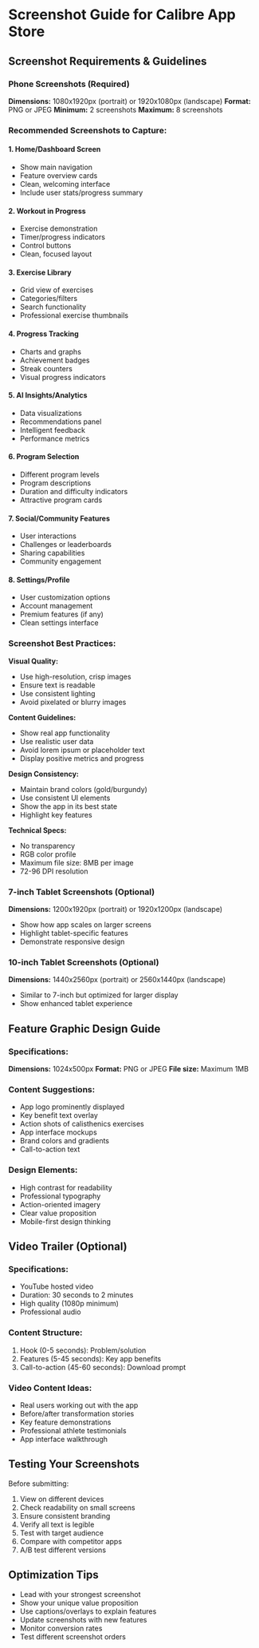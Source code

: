 
# Screenshot Guide for Calibre App Store

## Screenshot Requirements & Guidelines

### Phone Screenshots (Required)
**Dimensions:** 1080x1920px (portrait) or 1920x1080px (landscape)
**Format:** PNG or JPEG
**Minimum:** 2 screenshots
**Maximum:** 8 screenshots

### Recommended Screenshots to Capture:

#### 1. Home/Dashboard Screen
- Show main navigation
- Feature overview cards
- Clean, welcoming interface
- Include user stats/progress summary

#### 2. Workout in Progress
- Exercise demonstration
- Timer/progress indicators
- Control buttons
- Clean, focused layout

#### 3. Exercise Library
- Grid view of exercises
- Categories/filters
- Search functionality
- Professional exercise thumbnails

#### 4. Progress Tracking
- Charts and graphs
- Achievement badges
- Streak counters
- Visual progress indicators

#### 5. AI Insights/Analytics
- Data visualizations
- Recommendations panel
- Intelligent feedback
- Performance metrics

#### 6. Program Selection
- Different program levels
- Program descriptions
- Duration and difficulty indicators
- Attractive program cards

#### 7. Social/Community Features
- User interactions
- Challenges or leaderboards
- Sharing capabilities
- Community engagement

#### 8. Settings/Profile
- User customization options
- Account management
- Premium features (if any)
- Clean settings interface

### Screenshot Best Practices:

**Visual Quality:**
- Use high-resolution, crisp images
- Ensure text is readable
- Use consistent lighting
- Avoid pixelated or blurry images

**Content Guidelines:**
- Show real app functionality
- Use realistic user data
- Avoid lorem ipsum or placeholder text
- Display positive metrics and progress

**Design Consistency:**
- Maintain brand colors (gold/burgundy)
- Use consistent UI elements
- Show the app in its best state
- Highlight key features

**Technical Specs:**
- No transparency
- RGB color profile
- Maximum file size: 8MB per image
- 72-96 DPI resolution

### 7-inch Tablet Screenshots (Optional)
**Dimensions:** 1200x1920px (portrait) or 1920x1200px (landscape)
- Show how app scales on larger screens
- Highlight tablet-specific features
- Demonstrate responsive design

### 10-inch Tablet Screenshots (Optional)
**Dimensions:** 1440x2560px (portrait) or 2560x1440px (landscape)
- Similar to 7-inch but optimized for larger display
- Show enhanced tablet experience

## Feature Graphic Design Guide

### Specifications:
**Dimensions:** 1024x500px
**Format:** PNG or JPEG
**File size:** Maximum 1MB

### Content Suggestions:
- App logo prominently displayed
- Key benefit text overlay
- Action shots of calisthenics exercises
- App interface mockups
- Brand colors and gradients
- Call-to-action text

### Design Elements:
- High contrast for readability
- Professional typography
- Action-oriented imagery
- Clear value proposition
- Mobile-first design thinking

## Video Trailer (Optional)

### Specifications:
- YouTube hosted video
- Duration: 30 seconds to 2 minutes
- High quality (1080p minimum)
- Professional audio

### Content Structure:
1. Hook (0-5 seconds): Problem/solution
2. Features (5-45 seconds): Key app benefits
3. Call-to-action (45-60 seconds): Download prompt

### Video Content Ideas:
- Real users working out with the app
- Before/after transformation stories
- Key feature demonstrations
- Professional athlete testimonials
- App interface walkthrough

## Testing Your Screenshots

Before submitting:
1. View on different devices
2. Check readability on small screens
3. Ensure consistent branding
4. Verify all text is legible
5. Test with target audience
6. Compare with competitor apps
7. A/B test different versions

## Optimization Tips

- Lead with your strongest screenshot
- Show your unique value proposition
- Use captions/overlays to explain features
- Update screenshots with new features
- Monitor conversion rates
- Test different screenshot orders
